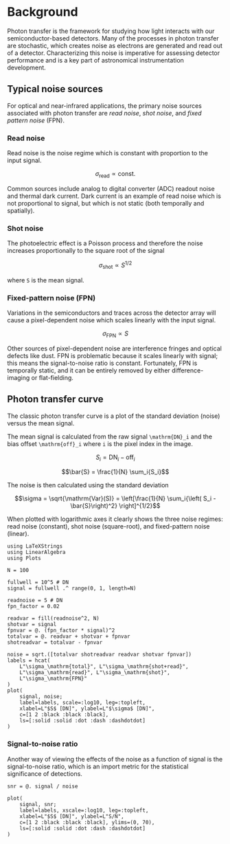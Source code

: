 # Background

Photon transfer is the framework for studying how light interacts with our semiconductor-based detectors. Many of the processes in photon transfer are stochastic, which creates noise as electrons are generated and read out of a detector. Characterizing this noise is imperative for assessing detector performance and is a key part of astronomical instrumentation development.

## Typical noise sources

For optical and near-infrared applications, the primary noise sources associated with photon transfer are *read noise*, *shot noise*, and *fixed pattern noise* (FPN).

### Read noise

Read noise is the noise regime which is constant with proportion to the input signal.

```math
\sigma_\mathrm{read} \propto \mathrm{const.}
```

Common sources include analog to digital converter (ADC) readout noise and thermal dark current. Dark current is an example of read noise which is not proportional to signal, but which is not static (both temporally and spatially).

### Shot noise

The photoelectric effect is a Poisson process and therefore the noise increases proportionally to the square root of the signal

```math
\sigma_\mathrm{shot} \propto S^{1/2}
```

where ``S`` is the mean signal.

### Fixed-pattern noise (FPN)

Variations in the semiconductors and traces across the detector array will cause a pixel-dependent noise which scales linearly with the input signal.

```math
\sigma_\mathrm{FPN} \propto S
```

Other sources of pixel-dependent noise are interference fringes and optical defects like dust. FPN is problematic because it scales linearly with signal; this means the signal-to-noise ratio is constant. Fortunately, FPN is temporally static, and it can be entirely removed by either difference-imaging or flat-fielding.

## Photon transfer curve

The classic photon transfer curve is a plot of the standard deviation (noise) versus the mean signal.

The mean signal is calculated from the raw signal ``\mathrm{DN}_i`` and the bias offset ``\mathrm{off}_i`` where ``i`` is the pixel index in the image.

```math
S_i = \mathrm{DN}_i - \mathrm{off}_i
```

```math
\bar{S} = \frac{1}{N} \sum_i{S_i}
```

The noise is then calculated using the standard deviation

```math
\sigma = \sqrt{\mathrm{Var}(S)} = \left[\frac{1}{N} \sum_i{\left( S_i - \bar{S}\right)^2} \right]^{1/2}
```

When plotted with logarithmic axes it clearly shows the three noise regimes: read noise (constant), shot noise (square-root), and fixed-pattern noise (linear).

```@example ptc
using LaTeXStrings
using LinearAlgebra
using Plots

N = 100

fullwell = 10^5 # DN
signal = fullwell .^ range(0, 1, length=N)

readnoise = 5 # DN
fpn_factor = 0.02

readvar = fill(readnoise^2, N)
shotvar = signal
fpnvar = @. (fpn_factor * signal)^2
totalvar = @. readvar + shotvar + fpnvar
shotreadvar = totalvar - fpnvar

noise = sqrt.([totalvar shotreadvar readvar shotvar fpnvar])
labels = hcat(
    L"\sigma_\mathrm{total}", L"\sigma_\mathrm{shot+read}",
    L"\sigma_\mathrm{read}", L"\sigma_\mathrm{shot}",
    L"\sigma_\mathrm{FPN}"
)
plot(
    signal, noise; 
    label=labels, scale=:log10, leg=:topleft,
    xlabel=L"$S$ [DN]", ylabel=L"$\sigma$ [DN]",
    c=[1 2 :black :black :black],
    ls=[:solid :solid :dot :dash :dashdotdot]
)
```

### Signal-to-noise ratio

Another way of viewing the effects of the noise as a function of signal is the signal-to-noise ratio, which is an import metric for the statistical significance of detections.

```@example ptc
snr = @. signal / noise

plot(
    signal, snr; 
    label=labels, xscale=:log10, leg=:topleft,
    xlabel=L"$S$ [DN]", ylabel=L"S/N",
    c=[1 2 :black :black :black], ylims=(0, 70),
    ls=[:solid :solid :dot :dash :dashdotdot]
)
```
